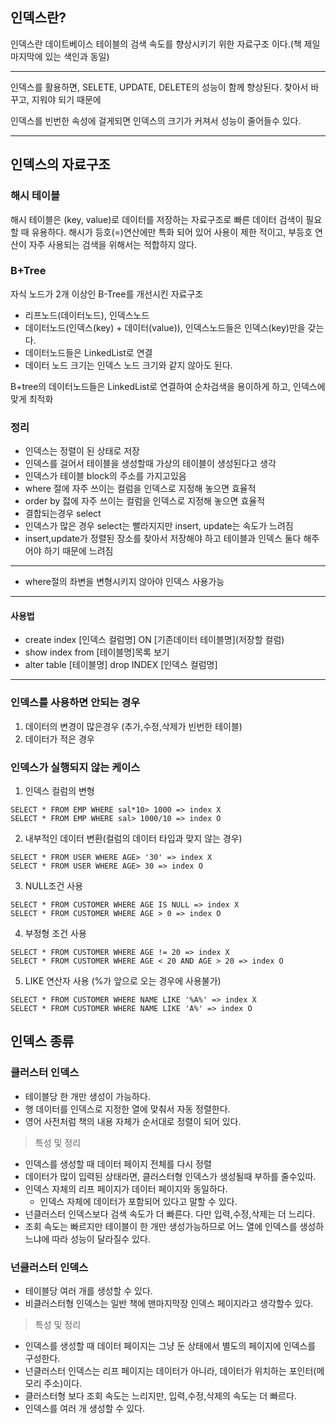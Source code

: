 ## 인덱스란?

인덱스란 데이트베이스 테이블의 검색 속도를 향상시키기 위한 자료구조 이다.(책 제일 마지막에 있는 색인과 동일)

---

인덱스를 활용하면, SELETE, UPDATE, DELETE의 성능이 함께 향상된다.
찾아서 바꾸고, 지워야 되기 때문에

인덱스를 빈번한 속성에 걸게되면 인덱스의 크기가 커져서 성능이 줄어들수 있다.

---

## 인덱스의 자료구조

### 해시 테이블

해시 테이블은 (key, value)로 데이터를 저장하는 자료구조로 빠른 데이터 검색이 필요할 때 유용하다.
해시가 등호(=)연산에만 특화 되어 있어 사용이 제한 적이고, 부등호 연산이 자주 사용되는 검색을 위해서는 적합하지 않다.

### B+Tree

자식 노드가 2개 이상인 B-Tree를 개선시킨 자료구조

- 리프노드(데이터노드), 인덱스노드
- 데이터노드(인덱스(key) + 데이터(value)), 인덱스노드들은 인덱스(key)만을 갖는다.
- 데이터노드들은 LinkedList로 연결
- 데이터 노드 크기는 인덱스 노드 크기와 같지 않아도 된다.

B+tree의 데이터노드들은 LinkedList로 연결하여 순차검색을 용이하게 하고, 인덱스에 맞게 최적화

### 정리

- 인덱스는 정렬이 된 상태로 저장
- 인덱스를 걸어서 테이블을 생성할때 가상의 테이블이 생성된다고 생각
- 인덱스가 테이블 block의 주소를 가지고있음
- where 절에 자주 쓰이는 컬럼을 인덱스로 지정해 놓으면 효율적
- order by 젏에 자주 쓰이는 컬럼을 인덱스로 지정해 놓으면 효율적
- 결합되는경우 select
- 인덱스가 많은 경우 select는 빨라지지만 insert, update는 속도가 느려짐
- insert,update가 정렬된 장소를 찾아서 저장해야 하고 테이블과 인덱스 둘다 해주어야 하기 때문에 느려짐

---

- where절의 좌변을 변형시키지 않아야 인덱스 사용가능

---

#### 사용법

- create index [인덱스 컬럼명] ON [기존데이터 테이블명](저장할 컬럼)
- show index from [테이블명]목록 보기
- alter table [테이블명] drop INDEX [인덱스 컬럼명]

---

### 인덱스를 사용하면 안되는 경우

1. 데이터의 변경이 많은경우 (추가,수정,삭제가 빈번한 테이블)
2. 데이터가 적은 경우

### 인덱스가 실행되지 않는 케이스

1. 인덱스 컬럼의 변형

```
SELECT * FROM EMP WHERE sal*10> 1000 => index X
SELECT * FROM EMP WHERE sal> 1000/10 => index O
```

2. 내부적인 데이터 변환(컬럼의 데이터 타입과 맞지 않는 경우)

```
SELECT * FROM USER WHERE AGE> '30' => index X
SELECT * FROM USER WHERE AGE> 30 => index O
```

3. NULL조건 사용

```
SELECT * FROM CUSTOMER WHERE AGE IS NULL => index X
SELECT * FROM CUSTOMER WHERE AGE > 0 => index O
```

4. 부정형 조건 사용

```
SELECT * FROM CUSTOMER WHERE AGE != 20 => index X
SELECT * FROM CUSTOMER WHERE AGE < 20 AND AGE > 20 => index O
```

5. LIKE 연산자 사용 (%가 앞으로 오는 경우에 사용불가)

```
SELECT * FROM CUSTOMER WHERE NAME LIKE '%A%' => index X
SELECT * FROM CUSTOMER WHERE NAME LIKE 'A%' => index O
```

## 인덱스 종류

### 클러스터 인덱스

- 테이블당 한 개만 생성이 가능하다.
- 행 데이터를 인덱스로 지정한 열에 맞춰서 자동 정렬한다.
- 영어 사전처럼 책의 내용 자체가 순서대로 정렬이 되어 있다.

> 특성 및 정리

- 인덱스를 생성할 때 데이터 페이지 전체를 다시 정렬
- 데이터가 많이 입력된 상태라면, 클러스터형 인덱스가 생성될때 부하를 줄수있따.
- 인덱스 자체의 리프 페이지가 데이터 페이지와 동일하다.
  - 인덱스 자체에 데이터가 포함되어 있다고 말할 수 있다.
- 넌클러스터 인덱스보다 검색 속도가 더 빠른다. 다만 입력,수정,삭제는 더 느리다.
- 조회 속도는 빠르지만 테이블이 한 개만 생성가능하므로 어느 열에 인덱스를 생성하느냐에 따라 성능이 달라질수 있다.

### 넌클러스터 인덱스

- 테이블당 여러 개를 생성할 수 있다.
- 비클러스터형 인덱스는 일반 책에 맨마지막장 인덱스 페이지라고 생각할수 있다.

> 특성 및 정리

- 인덱스를 생성할 때 데이터 페이지는 그냥 둔 상태에서 별도의 페이지에 인덱스를 구성한다.
- 넌클러스터 인덱스는 리프 페이지는 데이터가 아니라, 데이터가 위치하는 포인터(메모리 주소)이다.
- 클러스터형 보다 조회 속도는 느리지만, 입력,수정,삭제의 속도는 더 빠르다.
- 인덱스를 여러 개 생성할 수 있다.
